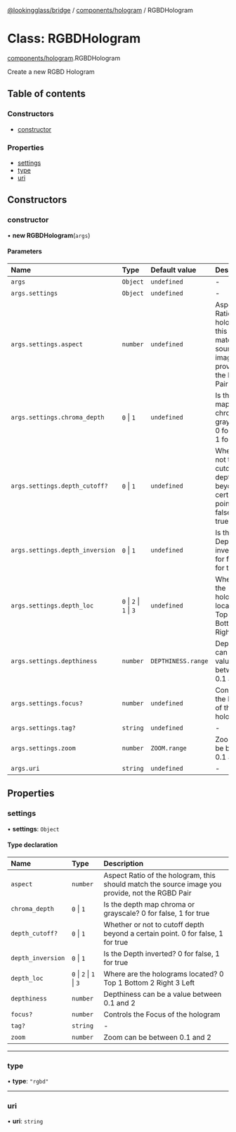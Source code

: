 [@lookingglass/bridge](../README.md) / [components/hologram](../modules/components_hologram.md) / RGBDHologram

# Class: RGBDHologram

[components/hologram](../modules/components_hologram.md).RGBDHologram

Create a new RGBD Hologram

## Table of contents

### Constructors

- [constructor](components_hologram.RGBDHologram.md#constructor)

### Properties

- [settings](components_hologram.RGBDHologram.md#settings)
- [type](components_hologram.RGBDHologram.md#type)
- [uri](components_hologram.RGBDHologram.md#uri)

## Constructors

### constructor

• **new RGBDHologram**(`args`)

#### Parameters

| Name | Type | Default value | Description |
| :------ | :------ | :------ | :------ |
| `args` | `Object` | `undefined` | - |
| `args.settings` | `Object` | `undefined` | - |
| `args.settings.aspect` | `number` | `undefined` | Aspect Ratio of the hologram, this should match the source image you provide, not the RGBD Pair |
| `args.settings.chroma_depth` | ``0`` \| ``1`` | `undefined` | Is the depth map chroma or grayscale? 0 for false, 1 for true |
| `args.settings.depth_cutoff?` | ``0`` \| ``1`` | `undefined` | Whether or not to cutoff depth beyond a certain point. 0 for false, 1 for true |
| `args.settings.depth_inversion` | ``0`` \| ``1`` | `undefined` | Is the Depth inverted? 0 for false, 1 for true |
| `args.settings.depth_loc` | ``0`` \| ``2`` \| ``1`` \| ``3`` | `undefined` | Where are the holograms located? 0 Top 1 Bottom 2 Right 3 Left |
| `args.settings.depthiness` | `number` | `DEPTHINESS.range` | Depthiness can be a value between 0.1 and 2 |
| `args.settings.focus?` | `number` | `undefined` | Controls the Focus of the hologram |
| `args.settings.tag?` | `string` | `undefined` | - |
| `args.settings.zoom` | `number` | `ZOOM.range` | Zoom can be between 0.1 and 2 |
| `args.uri` | `string` | `undefined` | - |

## Properties

### settings

• **settings**: `Object`

#### Type declaration

| Name | Type | Description |
| :------ | :------ | :------ |
| `aspect` | `number` | Aspect Ratio of the hologram, this should match the source image you provide, not the RGBD Pair |
| `chroma_depth` | ``0`` \| ``1`` | Is the depth map chroma or grayscale? 0 for false, 1 for true |
| `depth_cutoff?` | ``0`` \| ``1`` | Whether or not to cutoff depth beyond a certain point. 0 for false, 1 for true |
| `depth_inversion` | ``0`` \| ``1`` | Is the Depth inverted? 0 for false, 1 for true |
| `depth_loc` | ``0`` \| ``2`` \| ``1`` \| ``3`` | Where are the holograms located? 0 Top 1 Bottom 2 Right 3 Left |
| `depthiness` | `number` | Depthiness can be a value between 0.1 and 2 |
| `focus?` | `number` | Controls the Focus of the hologram |
| `tag?` | `string` | - |
| `zoom` | `number` | Zoom can be between 0.1 and 2 |

___

### type

• **type**: ``"rgbd"``

___

### uri

• **uri**: `string`
